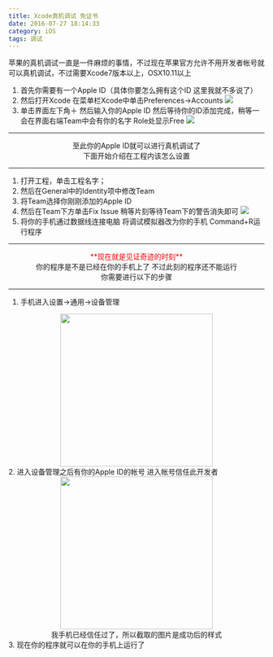 ```yaml
---
title: Xcode真机调试 免证书
date: 2016-07-27 18:14:33
category: iOS
tags: 调试
---
```


苹果的真机调试一直是一件麻烦的事情，不过现在苹果官方允许不用开发者帐号就可以真机调试，不过需要Xcode7版本以上，OSX10.11以上

<!--more-->

1. 首先你需要有一个Apple ID（具体你要怎么拥有这个ID 这里我就不多说了）
2. 然后打开Xcode 在菜单栏Xcode中单击Preferences->Accounts
![](http://o9pu9elcp.bkt.clouddn.com/caidanlan.png)
3. 单击界面左下角＋ 然后输入你的Apple ID 然后等待你的ID添加完成，稍等一会在界面右端Team中会有你的名字 Role处显示Free
![](http://o9pu9elcp.bkt.clouddn.com/Accounts.png)

-----
<center>至此你的Apple ID就可以进行真机调试了</center>

<center>下面开始介绍在工程内该怎么设置</center>

-----

1. 打开工程，单击工程名字；
2. 然后在General中的Identity项中修改Team
3. 将Team选择你刚刚添加的Apple ID
4. 然后在Team下方单击Fix Issue 稍等片刻等待Team下的警告消失即可
![](http://o9pu9elcp.bkt.clouddn.com/project.png)
5. 将你的手机通过数据线连接电脑 将调试模拟器改为你的手机 Command+R运行程序

----
<center><font color = red>**现在就是见证奇迹的时刻**</font></center>

<center>你的程序是不是已经在你的手机上了
不过此刻的程序还不能运行</center>

<center>你需要进行以下的步骤</center>

----

1. 手机进入设置->通用->设备管理
<center><img src="http://o9pu9elcp.bkt.clouddn.com/phone.png" width = 300/></center>
2. 进入设备管理之后有你的Apple ID的帐号 进入帐号信任此开发者 <center><img src="http://o9pu9elcp.bkt.clouddn.com/app.png" width = 300/></center>
<center>我手机已经信任过了，所以截取的图片是成功后的样式</center>
3. 现在你的程序就可以在你的手机上运行了





